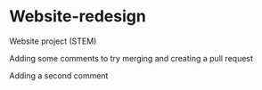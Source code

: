 # Website-redesign
Website project (STEM)

Adding some comments to try merging and creating a pull request

Adding a second comment
